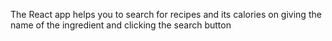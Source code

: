The React app helps you to search for recipes and its calories on giving the name of the ingredient and clicking the search button
